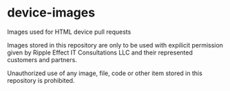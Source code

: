 # device-images
Images used for HTML device pull requests

Images stored in this repository are only to be used with expilicit permission given by Ripple Effect IT Consultations LLC and their represented customers and partners.

Unauthorized use of any image, file, code or other item stored in this repository is prohibited.
